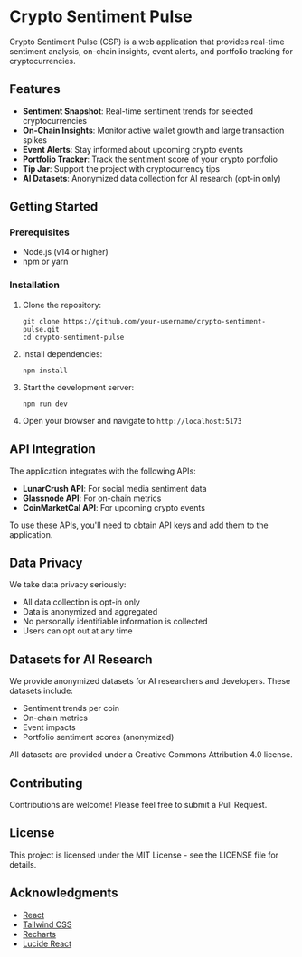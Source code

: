 # Crypto Sentiment Pulse

Crypto Sentiment Pulse (CSP) is a web application that provides real-time sentiment analysis, on-chain insights, event alerts, and portfolio tracking for cryptocurrencies.

## Features

- **Sentiment Snapshot**: Real-time sentiment trends for selected cryptocurrencies
- **On-Chain Insights**: Monitor active wallet growth and large transaction spikes
- **Event Alerts**: Stay informed about upcoming crypto events
- **Portfolio Tracker**: Track the sentiment score of your crypto portfolio
- **Tip Jar**: Support the project with cryptocurrency tips
- **AI Datasets**: Anonymized data collection for AI research (opt-in only)

## Getting Started

### Prerequisites

- Node.js (v14 or higher)
- npm or yarn

### Installation

1. Clone the repository:
   ```
   git clone https://github.com/your-username/crypto-sentiment-pulse.git
   cd crypto-sentiment-pulse
   ```

2. Install dependencies:
   ```
   npm install
   ```

3. Start the development server:
   ```
   npm run dev
   ```

4. Open your browser and navigate to `http://localhost:5173`

## API Integration

The application integrates with the following APIs:

- **LunarCrush API**: For social media sentiment data
- **Glassnode API**: For on-chain metrics
- **CoinMarketCal API**: For upcoming crypto events

To use these APIs, you'll need to obtain API keys and add them to the application.

## Data Privacy

We take data privacy seriously:

- All data collection is opt-in only
- Data is anonymized and aggregated
- No personally identifiable information is collected
- Users can opt out at any time

## Datasets for AI Research

We provide anonymized datasets for AI researchers and developers. These datasets include:

- Sentiment trends per coin
- On-chain metrics
- Event impacts
- Portfolio sentiment scores (anonymized)

All datasets are provided under a Creative Commons Attribution 4.0 license.

## Contributing

Contributions are welcome! Please feel free to submit a Pull Request.

## License

This project is licensed under the MIT License - see the LICENSE file for details.

## Acknowledgments

- [React](https://reactjs.org/)
- [Tailwind CSS](https://tailwindcss.com/)
- [Recharts](https://recharts.org/)
- [Lucide React](https://lucide.dev/)